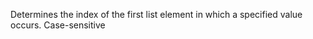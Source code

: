 Determines the index of the first list element in which a
        specified value occurs. Case-sensitive